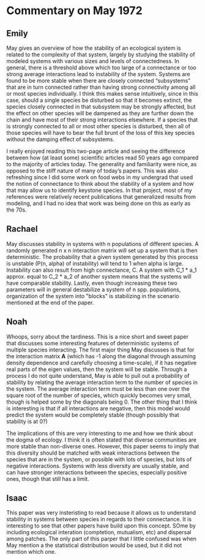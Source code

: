 # Commentary on May 1972

## Emily 
May gives an overview of how the stability of an ecological system is related to the complexity of that system, largely by studying the stability of modeled systems with various sizes and levels of connectedness. In general, there is a threshold above which too large of a connectance or too strong average interactions lead to instability of the system. Systems are found to be more stable when there are closely connected “subsystems” that are in turn connected rather than having strong connectivity among all or most species individually. I think this makes sense intuitively, since in this case, should a single species be disturbed so that it becomes extinct, the species closely connected in that subsystem may be strongly affected, but the effect on other species will be dampened as they are further down the chain and have most of their strong interactions elsewhere. If a species that is strongly connected to all or most other species is disturbed, then all of those species will have to bear the full brunt of the loss of this key species without the damping effect of subsystems.

I really enjoyed reading this two-page article and seeing the difference between how (at least some) scientific articles read 50 years ago compared to the majority of articles today. The generality and familiarity were nice, as opposed to the stiff nature of many of today’s papers. This was also refreshing since I did some work on food webs in my undergrad that used the notion of connectance to think about the stability of a system and how that may allow us to identify keystone species. In that project, most of my references were relatively recent publications that generalized results from modeling, and I had no idea that work was being done on this as early as the 70s.

## Rachael

May discusses stability in systems with n populations of different species. A randomly generated n x n interaction matrix will set up a system that is then deterministic. The probability that a given system generated by this process is unstable (P(n, alpha) of instability) will tend to 1 when alpha is large. Instability can also result from high connectance, C. A system with C_1 * a_1 approx. equal to C_2 * a_2 of another system means that the systems will have comparable stability. Lastly, even though increasing these two parameters will in general destabilize a system of n spp. populations, organization of the system into "blocks" is stabilizing in the scenario mentioned at the end of the paper. 

## Noah

Whoops, sorry about the tardiness.
This is a nice short and sweet paper that discusses some interesting features of deterministic systems of multiple species interacting.
The first major thing May discusses is that for the interaction matrix **A** (which has -1 along the diagonal through assuming density dependence and carefully choosing a time-scale), if it has negative real parts of the eigen values, then the system will be stable.
Through a process I do not quite understand, May is able to pull out a probability of stability by relating the average interaction term to the number of species in the system.
The average interaction term must be less than one over the square root of the number of species, which quickly becomes very small, though is helped some by the diagonals being 0.
The other thing that I think is interesting is that if all interactions are negative, then this model would predict the system would be completely stable (though possibly that stability is at 0?)

The implications of this are very interesting to me and how we think about the dogma of ecology.
I think it is often stated that diverse communities are more stable than non-diverse ones.
However, this paper seems to imply that this diversity should be matched with weak interactions between the species that are in the system, or possible with lots of species, but lots of negative interactions.
Systems with less diversity are usually stable, and can have stronger interactions between the species, especially positive ones, though that still has a limit.

## Isaac
This paper was very insteristing to read because  it allows us to understand stability in systems between species in regards to their connectance. It is interesting to see that other papers have build upon this concept. SOme by including ecological interation (comptetion, mutualism, etc) and dispersal among patches. 
The only part of this parper that I little confused was when May mention a the statistical distribution would be used, but it did not mention which one. 

